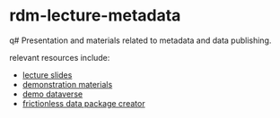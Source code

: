 # rdm-lecture-metadata

q# Presentation and materials related to metadata and data publishing.

relevant resources include:

- [lecture slides](https://sos598-rdm.github.io/rdm-lecture-metadata/)
- [demonstration materials](https://github.com/SOS598-RDM/rdm-lecture-metadata/blob/master/data/stream_chemistry_metadata.md)
- [demo dataverse](https://demo.dataverse.org/)
- [frictionless data package creator](https://create.frictionlessdata.io/)
